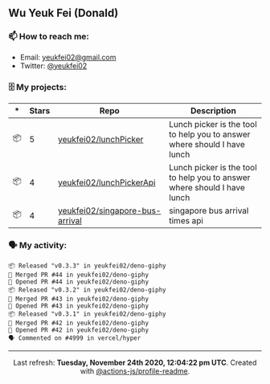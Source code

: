 ## Wu Yeuk Fei (Donald)

### 📫 How to reach me:

- Email: [yeukfei02@gmail.com](yeukfei02@gmail.com)
- Twitter: [@yeukfei02](https://twitter.com/yeukfei02)

### 🗄 My projects:

|*|Stars|Repo|Description|
|---|---|---|---|
| 📦 | 5 | [yeukfei02/lunchPicker](https://github.com/yeukfei02/lunchPicker) | Lunch picker is the tool to help you to answer where should I have lunch |
| 📦 | 4 | [yeukfei02/lunchPickerApi](https://github.com/yeukfei02/lunchPickerApi) | Lunch picker is the tool to help you to answer where should I have lunch |
| 📦 | 4 | [yeukfei02/singapore-bus-arrival](https://github.com/yeukfei02/singapore-bus-arrival) | singapore bus arrival times api |

### 🗣 My activity:

```
📦 Released "v0.3.3" in yeukfei02/deno-giphy
🎉 Merged PR #44 in yeukfei02/deno-giphy
💪 Opened PR #44 in yeukfei02/deno-giphy
📦 Released "v0.3.2" in yeukfei02/deno-giphy
🎉 Merged PR #43 in yeukfei02/deno-giphy
💪 Opened PR #43 in yeukfei02/deno-giphy
📦 Released "v0.3.1" in yeukfei02/deno-giphy
🎉 Merged PR #42 in yeukfei02/deno-giphy
💪 Opened PR #42 in yeukfei02/deno-giphy
🗣 Commented on #4999 in vercel/hyper
```

<!-- <img src="https://github-readme-stats.vercel.app/api?username=yeukfei02&show_icons=true&count_private=true&theme=radical" />

<img src="https://github-readme-stats.vercel.app/api/top-langs/?username=yeukfei02&theme=radical" /> -->

---

<p align="center">Last refresh: <b>Tuesday, November 24th 2020, 12:04:22 pm UTC</b>. Created with <a href=https://github.com/marketplace/actions/profile-readme>@actions-js/profile-readme</a>.</p>
